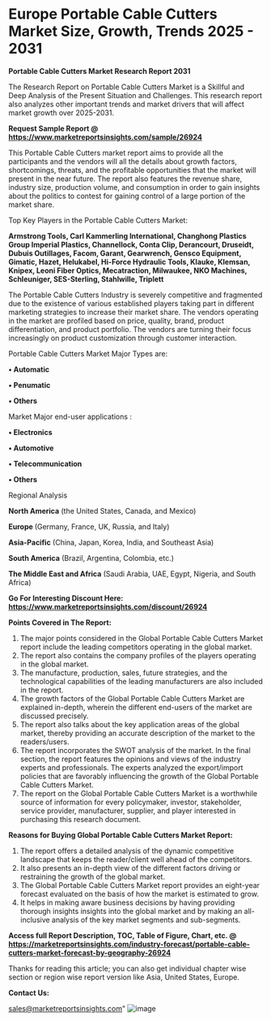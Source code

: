  # Europe Portable Cable Cutters Market Size, Growth, Trends 2025 - 2031

<strong>Portable Cable Cutters Market Research Report 2031</strong>

The Research Report on Portable Cable Cutters Market is a Skillful and Deep Analysis of the Present Situation and Challenges. This research report also analyzes other important trends and market drivers that will affect market growth over 2025-2031.

<strong>Request Sample Report @ <a href=https://www.marketreportsinsights.com/sample/26924>https://www.marketreportsinsights.com/sample/26924</a></strong>

This Portable Cable Cutters market report aims to provide all the participants and the vendors will all the details about growth factors, shortcomings, threats, and the profitable opportunities that the market will present in the near future. The report also features the revenue share, industry size, production volume, and consumption in order to gain insights about the politics to contest for gaining control of a large portion of the market share.

Top Key Players in the Portable Cable Cutters Market:

<strong>Armstrong Tools, Carl Kammerling International, Changhong Plastics Group Imperial Plastics, Channellock, Conta Clip, Derancourt, Druseidt, Dubuis Outillages, Facom, Garant, Gearwrench, Gensco Equipment, Gimatic, Hazet, Helukabel, Hi-Force Hydraulic Tools, Klauke, Klemsan, Knipex, Leoni Fiber Optics, Mecatraction, Milwaukee, NKO Machines, Schleuniger, SES-Sterling, Stahlwille, Triplett</strong>

The Portable Cable Cutters Industry is severely competitive and fragmented due to the existence of various established players taking part in different marketing strategies to increase their market share. The vendors operating in the market are profiled based on price, quality, brand, product differentiation, and product portfolio. The vendors are turning their focus increasingly on product customization through customer interaction.

Portable Cable Cutters Market Major Types are:

<strong>• Automatic

• Penumatic

• Others</strong>

Market Major end-user applications :

<strong>• Electronics

• Automotive

• Telecommunication

• Others</strong>

Regional Analysis

</u><strong><b>North America</b></strong> (the United States, Canada, and Mexico)

<strong><b>Europe </b></strong>(Germany, France, UK, Russia, and Italy)

<strong><b>Asia-Pacific</b></strong> (China, Japan, Korea, India, and Southeast Asia)

<strong><b>South America</b></strong> (Brazil, Argentina, Colombia, etc.)

<strong><b>The Middle East and Africa</b></strong> (Saudi Arabia, UAE, Egypt, Nigeria, and South Africa)

<strong>Go For Interesting Discount Here: <a href=https://www.marketreportsinsights.com/discount/26924>https://www.marketreportsinsights.com/discount/26924</a></strong>

<strong>Points Covered in The Report:</strong>
<ol>
  <li>The major points considered in the Global Portable Cable Cutters Market report include the leading competitors operating in the global market.</li>
  <li>The report also contains the company profiles of the players operating in the global market.</li>
  <li>The manufacture, production, sales, future strategies, and the technological capabilities of the leading manufacturers are also included in the report.</li>
  <li>The growth factors of the Global Portable Cable Cutters Market are explained in-depth, wherein the different end-users of the market are discussed precisely.</li>
  <li>The report also talks about the key application areas of the global market, thereby providing an accurate description of the market to the readers/users.</li>
  <li>The report incorporates the SWOT analysis of the market. In the final section, the report features the opinions and views of the industry experts and professionals. The experts analyzed the export/import policies that are favorably influencing the growth of the Global Portable Cable Cutters Market.</li>
  <li>The report on the Global Portable Cable Cutters Market is a worthwhile source of information for every policymaker, investor, stakeholder, service provider, manufacturer, supplier, and player interested in purchasing this research document.</li>
</ol>
<strong>Reasons for Buying Global Portable Cable Cutters Market Report:</strong>

<ol>
  <li>The report offers a detailed analysis of the dynamic competitive landscape that keeps the reader/client well ahead of the competitors.</li>
  <li>It also presents an in-depth view of the different factors driving or restraining the growth of the global market.</li>
  <li>The Global Portable Cable Cutters Market report provides an eight-year forecast evaluated on the basis of how the market is estimated to grow.</li>
  <li>It helps in making aware business decisions by having providing thorough insights insights into the global market and by making an all-inclusive analysis of the key market segments and sub-segments.</li>
</ol>
<strong>Access full Report Description, TOC, Table of Figure, Chart, etc. @ <a href=https://marketreportsinsights.com/industry-forecast/portable-cable-cutters-market-forecast-by-geography-26924>https://marketreportsinsights.com/industry-forecast/portable-cable-cutters-market-forecast-by-geography-26924</a></strong>


Thanks for reading this article; you can also get individual chapter wise section or region wise report version like Asia, United States, Europe.

<strong>Contact Us:</strong>

sales@marketreportsinsights.com"
![image](https://github.com/user-attachments/assets/bd561cb4-9802-4a0d-88d7-86b6837d2307)
